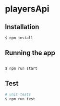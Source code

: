# playersApi


## Installation

```bash
$ npm install
```

## Running the app

```bash

$ npm run start
```

## Test

```bash
# unit tests
$ npm run test
